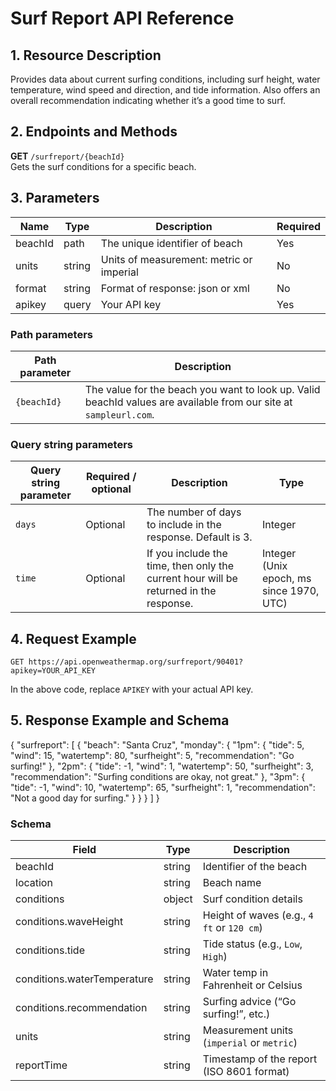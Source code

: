 # Surf Report API Reference

## 1. Resource Description

Provides data about current surfing conditions, including surf height, water temperature, wind speed and direction, and tide information. Also offers an overall recommendation indicating whether it’s a good time to surf.

## 2. Endpoints and Methods

**GET** `/surfreport/{beachId}`  
Gets the surf conditions for a specific beach.

## 3. Parameters

| Name       | Type   | Description                                              | Required |
|------------|--------|----------------------------------------------------------|----------|
| beachId    | path   | The unique identifier of beach                           | Yes      |
| units      | string | Units of measurement: metric or imperial                 | No       |
| format     | string | Format of response: json or xml                          | No       |
| apikey     | query  | Your API key                                             | Yes      |

### Path parameters

| Path parameter | Description |
|---|---|
| `{beachId}` | The value for the beach you want to look up. Valid beachId values are available from our site at `sampleurl.com`. |

### Query string parameters

| Query string parameter | Required / optional | Description | Type |
|---|---|---|---|
| `days` | Optional | The number of days to include in the response. Default is 3. | Integer |
| `time` | Optional | If you include the time, then only the current hour will be returned in the response. | Integer (Unix epoch, ms since 1970, UTC) |

## 4. Request Example

```http
GET https://api.openweathermap.org/surfreport/90401?apikey=YOUR_API_KEY
```

In the above code, replace `APIKEY` with your actual API key.

## 5. Response Example and Schema

{
  "surfreport": [
    {
      "beach": "Santa Cruz",
      "monday": {
        "1pm": {
          "tide": 5,
          "wind": 15,
          "watertemp": 80,
          "surfheight": 5,
          "recommendation": "Go surfing!"
        },
        "2pm": {
          "tide": -1,
          "wind": 1,
          "watertemp": 50,
          "surfheight": 3,
          "recommendation": "Surfing conditions are okay, not great."
        },
        "3pm": {
          "tide": -1,
          "wind": 10,
          "watertemp": 65,
          "surfheight": 1,
          "recommendation": "Not a good day for surfing."
        }
      }
    }
  ]
}

### Schema

| Field                       | Type   | Description                                |
| --------------------------- | ------ | ------------------------------------------ |
| beachId                     | string | Identifier of the beach                    |
| location                    | string | Beach name                                 |
| conditions                  | object | Surf condition details                     |
| conditions.waveHeight       | string | Height of waves (e.g., `4 ft` or `120 cm`) |
| conditions.tide             | string | Tide status (e.g., `Low`, `High`)          |
| conditions.waterTemperature | string | Water temp in Fahrenheit or Celsius        |
| conditions.recommendation   | string | Surfing advice (“Go surfing!”, etc.)       |
| units                       | string | Measurement units (`imperial` or `metric`) |
| reportTime                  | string | Timestamp of the report (ISO 8601 format)  |
